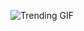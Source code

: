 
<!-- GIF_SECTION -->
![Trending GIF](https://media1.giphy.com/media/v1.Y2lkPThiYjIxNzcyeXJycng1eXh5eTJ1MDk3d3Z1bnJ5Zjc4cnlzM29nOWl2ODNnOGlrdSZlcD12MV9naWZzX3NlYXJjaCZjdD1n/An7V0fylHZKGYd7dxw/giphy.gif)
<!-- END_GIF_SECTION -->

